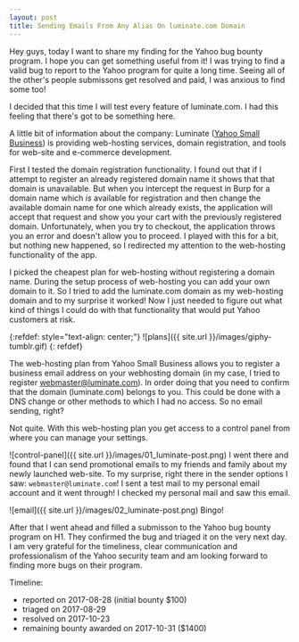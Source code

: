 ```yaml
---
layout: post
title: Sending Emails From Any Alias On luminate.com Domain
---
```

Hey guys, 
today I want to share my finding for the Yahoo bug bounty program. I hope you can get something useful from it! 
I was trying to find a valid bug to report to the Yahoo program for quite a long time. Seeing all of the other's people submissons get resolved and paid, I was anxious to find some too!


I decided that this time I will test every feature of luminate.com. I had this feeling that there's got to be something here.

A little bit of information about the company: Luminate ([Yahoo Small Business](https://smallbusiness.yahoo.com/)) is providing web-hosting services, domain registration, and tools for web-site and e-commerce development. 


First I tested the domain registration functionality. I found out that if I attempt to register an already registered domain name it shows that that domain is unavailable. But when you intercept the request in Burp for a domain name which *is* available for registration and then change the available domain name for one which already exists, the application will accept that request and show you your cart with the previously registered domain. Unfortunately, when you try to checkout, the application throws you an error and doesn't allow you to proceed. I played with this for a bit, but nothing new happened, so I redirected my attention to the web-hosting functionality of the app.

I picked the cheapest plan for web-hosting without registering a domain name. During the setup process of web-hosting you can add your own domain to it. So I tried to add the luminate.com domain as my web-hosting domain and to my surprise it worked! Now I just needed to figure out what kind of things I could do with that functionality that would put Yahoo customers at risk. 

{:refdef: style="text-align: center;"}
![plans]({{ site.url }}/images/giphy-tumblr.gif)
{: refdef}

The web-hosting plan from Yahoo Small Business allows you to register a business email address on your webhosting domain (in my case, I tried to register webmaster@luminate.com). In order doing that you need to confirm that the domain (luminate.com) belongs to you. This could be done with a DNS change or other methods to which I had no access. So no email sending, right? 

Not quite. With this web-hosting plan you get access to a control panel from where you can manage your settings. 

![control-panel]({{ site.url }}/images/01_luminate-post.png) I went there and found that I can send promotional emails to my friends and family about my newly launched web-site. To my surprise, right there in the sender options I saw: `webmaster@luminate.com`! I sent a test mail to my personal email account and it went through! I checked my personal mail and saw this email. 

![email]({{ site.url }}/images/02_luminate-post.png) Bingo! 

After that I went ahead and filled a submisson to the Yahoo bug bounty program on H1. They confirmed the bug and triaged it on the very next day. I am very grateful for the timeliness, clear communication and professionalism of the Yahoo security team and am looking forward to finding more bugs on their program.

Timeline: 
* reported on 2017-08-28 (initial bounty $100)
* triaged on 2017-08-29
* resolved on 2017-10-23
* remaining bounty awarded on 2017-10-31 ($1400)
